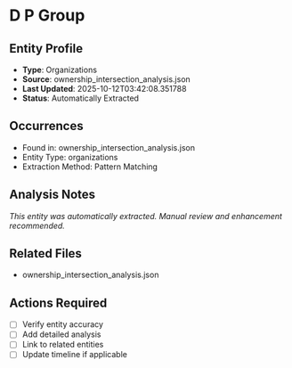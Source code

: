 # D P Group

## Entity Profile
- **Type**: Organizations
- **Source**: ownership_intersection_analysis.json
- **Last Updated**: 2025-10-12T03:42:08.351788
- **Status**: Automatically Extracted

## Occurrences
- Found in: ownership_intersection_analysis.json
- Entity Type: organizations
- Extraction Method: Pattern Matching

## Analysis Notes
*This entity was automatically extracted. Manual review and enhancement recommended.*

## Related Files
- ownership_intersection_analysis.json

## Actions Required
- [ ] Verify entity accuracy
- [ ] Add detailed analysis
- [ ] Link to related entities
- [ ] Update timeline if applicable

